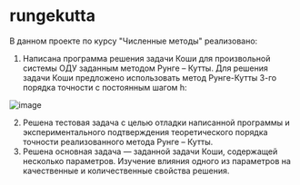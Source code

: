 # rungekutta
В данном проекте по курсу "Численные методы" реализовано:

1) Написана программа решения задачи Коши для произвольной 
системы ОДУ заданным методом Рунге – Кутты.
Для решения задачи Коши предложено использовать метод Рунге-Кутты 
3-го порядка точности с постоянным шагом h:

![image](https://user-images.githubusercontent.com/98892141/211420894-6e9f2a99-2f8c-4329-b80d-483be0f5031c.png)

2) Решена тестовая задача с целью отладки написанной программы и 
экспериментального подтверждения теоретического порядка точности 
реализованного метода Рунге – Кутты.
3) Решена основная задача — заданной задачи Коши, содержащей 
несколько параметров. Изучение влияния одного из параметров на 
качественные и количественные свойства решения.
